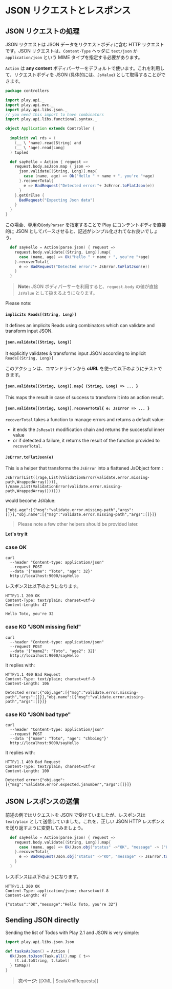 <!-- # Handling and serving JSON requests -->
# JSON リクエストとレスポンス

<!-- ## Handling a JSON request -->
## JSON リクエストの処理

<!-- A JSON request is an HTTP request using a valid JSON payload as request body. It must specify the `text/json` or `application/json` mime type in its `Content-Type` header. -->
JSON リクエストは JSON データをリクエストボディに含む HTTP リクエストです。JSON リクエストは、`Content-Type` ヘッダに `text/json` か `application/json` という MIME タイプを指定する必要があります。

<!-- By default an `Action` uses an **any content** body parser, which lets you retrieve the body as JSON (actually as a `JsValue`): -->
`Action` は **any content** ボディパーサーをデフォルトで使います。これを利用して、リクエストボディを JSON (具体的には、`JsValue`) として取得することができます。

```scala
package controllers

import play.api._
import play.api.mvc._
import play.api.libs.json._
// you need this import to have combinators
import play.api.libs.functional.syntax._

object Application extends Controller {
  
  implicit val rds = (
    (__ \ 'name).read[String] and
    (__ \ 'age).read[Long]
  ) tupled

  def sayHello = Action { request =>
    request.body.asJson.map { json =>
      json.validate[(String, Long)].map{ 
        case (name, age) => Ok("Hello " + name + ", you're "+age)
      }.recoverTotal{
        e => BadRequest("Detected error:"+ JsError.toFlatJson(e))
      }
    }.getOrElse {
      BadRequest("Expecting Json data")
    }
  }
}
```

<!-- It's better (and simpler) to specify our own `BodyParser` to ask Play to parse the content body directly as JSON: -->
この場合、専用の`BodyParser` を指定することで Play にコンテントボディを直接的に JSON としてパースさせると、記述がシンプル化されてなお良いでしょう。

```scala
  def sayHello = Action(parse.json) { request =>
    request.body.validate[(String, Long)].map{ 
      case (name, age) => Ok("Hello " + name + ", you're "+age)
    }.recoverTotal{
      e => BadRequest("Detected error:"+ JsError.toFlatJson(e))
    }
  }
```

<!-- > **Note:** When using a JSON body parser, the `request.body` value is directly a valid `JsValue`.  -->
> **Note:** JSON ボディパーサーを利用すると、`request.body` の値が直接 `JsValue` として扱えるようになります。

Please note:

#### `implicits Reads[(String, Long)]` 
It defines an implicits Reads using combinators which can validate and transform input JSON.

#### `json.validate[(String, Long)]` 
It explicitly validates & transforms input JSON according to implicit `Reads[(String, Long)]`


<!-- You can test it with **cURL** from the command line: -->
このアクションは、コマンドラインから **cURL** を使って以下のようにテストできます。

#### `json.validate[(String, Long)].map{ (String, Long) => ... } `

This maps the result in case of success to transform it into an action result.

#### `json.validate[(String, Long)].recoverTotal{ e: JsError => ... }`

`recoverTotal` takes a function to manage errors and returns a default value:
- it ends the `JsResult` modification chain and returns the successful inner value 
- or if detected a failure, it returns the result of the function provided to `recoverTotal`.

#### `JsError.toFlatJson(e)`
This is a helper that transforms the `JsError` into a flattened JsObject form :

```
JsError(List((/age,List(ValidationError(validate.error.missing-path,WrappedArray()))), (/name,List(ValidationError(validate.error.missing-path,WrappedArray())))))
```

would become JsValue:

```
{"obj.age":[{"msg":"validate.error.missing-path","args":[]}],"obj.name":[{"msg":"validate.error.missing-path","args":[]}]}
```

> Please note a few other helpers should be provided later.


**Let's try it**

### case OK
```
curl 
  --header "Content-type: application/json" 
  --request POST 
  --data '{"name": "Toto", "age": 32}' 
  http://localhost:9000/sayHello
```

<!-- It replies with: -->
レスポンスは以下のようになります。

```
HTTP/1.1 200 OK
Content-Type: text/plain; charset=utf-8
Content-Length: 47

Hello Toto, you're 32
```

### case KO "JSON missing field"
```
curl 
  --header "Content-type: application/json" 
  --request POST 
  --data '{"name2": "Toto", "age2": 32}' 
  http://localhost:9000/sayHello
```

It replies with:


```
HTTP/1.1 400 Bad Request
Content-Type: text/plain; charset=utf-8
Content-Length: 106

Detected error:{"obj.age":[{"msg":"validate.error.missing-path","args":[]}],"obj.name":[{"msg":"validate.error.missing-path","args":[]}]}
```

### case KO "JSON bad type"
```
curl 
  --header "Content-type: application/json" 
  --request POST 
  --data '{"name": "Toto", "age": "chboing"}' 
  http://localhost:9000/sayHello
```

It replies with:


```
HTTP/1.1 400 Bad Request
Content-Type: text/plain; charset=utf-8
Content-Length: 100

Detected error:{"obj.age":[{"msg":"validate.error.expected.jsnumber","args":[]}]}
```


<!-- ## Serving a JSON response -->
## JSON レスポンスの送信

<!-- In our previous example we handle a JSON request, but we reply with a `text/plain` response. Let’s change that to send back a valid JSON HTTP response: -->
前述の例ではリクエストを JSON で受けていましたが、レスポンスは `text/plain` として送信していました。これを、正しい JSON HTTP レスポンスを送り返すように変更してみましょう。

```scala
  def sayHello = Action(parse.json) { request =>
    request.body.validate[(String, Long)].map{ 
      case (name, age) => Ok(Json.obj("status" ->"OK", "message" -> ("Hello "+name+" , you're "+age) ))
    }.recoverTotal{
      e => BadRequest(Json.obj("status" ->"KO", "message" -> JsError.toFlatJson(e)))
    }
  }
```

<!-- Now it replies with: -->
レスポンスは以下のようになります。

```
HTTP/1.1 200 OK
Content-Type: application/json; charset=utf-8
Content-Length: 47

{"status":"OK","message":"Hello Toto, you're 32"}
```

## Sending JSON directly

Sending the list of Todos with Play 2.1 and JSON is very simple:

```scala
import play.api.libs.json.Json

def tasksAsJson() = Action {
  Ok(Json.toJson(Task.all().map { t=>
    (t.id.toString, t.label)
  } toMap))
}
```

<!-- > **Next:** [[Working with XML | ScalaXmlRequests]] -->
> **次ページ:** [[XML | ScalaXmlRequests]]